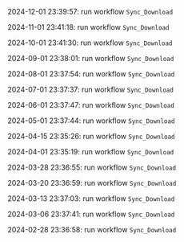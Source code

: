 2024-12-01 23:39:57: run workflow `Sync_Download` 

2024-11-01 23:41:18: run workflow `Sync_Download` 

2024-10-01 23:41:30: run workflow `Sync_Download` 

2024-09-01 23:38:01: run workflow `Sync_Download` 

2024-08-01 23:37:54: run workflow `Sync_Download` 

2024-07-01 23:37:37: run workflow `Sync_Download` 

2024-06-01 23:37:47: run workflow `Sync_Download` 

2024-05-01 23:37:44: run workflow `Sync_Download` 

2024-04-15 23:35:26: run workflow `Sync_Download` 

2024-04-01 23:35:19: run workflow `Sync_Download` 

2024-03-28 23:36:55: run workflow `Sync_Download` 

2024-03-20 23:36:59: run workflow `Sync_Download` 

2024-03-13 23:37:03: run workflow `Sync_Download` 

2024-03-06 23:37:41: run workflow `Sync_Download` 

2024-02-28 23:36:58: run workflow `Sync_Download` 


